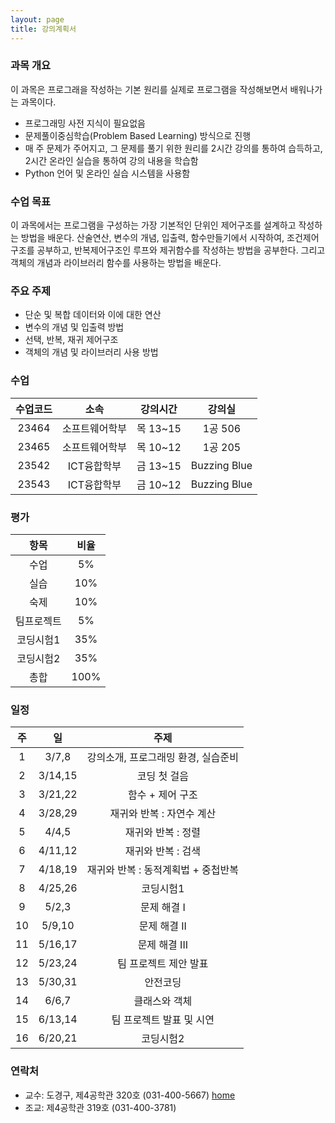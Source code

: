 ```yaml
---
layout: page
title: 강의계획서
---
```


### 과목 개요
이 과목은 프로그래을 작성하는 기본 원리를 실제로 프로그램을 작성해보면서 배워나가는 과목이다.
- 프로그래밍 사전 지식이 필요없음
- 문제풀이중심학습(Problem Based Learning) 방식으로 진행
- 매 주 문제가 주어지고, 그 문제를 풀기 위한 원리를 2시간 강의를 통하여 습득하고, 2시간 온라인 실습을 통하여 강의 내용을 학습함
- Python 언어 및 온라인 실습 시스템을 사용함

### 수업 목표
이 과목에서는 프로그램을 구성하는 가장 기본적인 단위인 제어구조를 설계하고 작성하는 방법을 배운다. 산술연산, 변수의 개념, 입출력, 함수만들기에서 시작하여, 조건제어구조를 공부하고, 반복제어구조인 루프와 제귀함수를 작성하는 방법을 공부한다. 그리고 객체의 개념과 라이브러리 함수를 사용하는 방법을 배운다.

### 주요 주제
- 단순 및 복합 데이터와 이에 대한 연산
- 변수의 개념 및 입출력 방법
- 선택, 반복, 재귀 제어구조
- 객체의 개념 및 라이브러리 사용 방법

### 수업

| 수업코드 | 소속 | 강의시간 | 강의실 |
|:----:|:-----:|:-----:|:-----:|
| 23464 | 소프트웨어학부 | 목 13~15 | 1공 506 |
| 23465 | 소프트웨어학부 | 목 10~12 | 1공 205 |
| 23542 | ICT융합학부 | 금 13~15 | Buzzing Blue |
| 23543 | ICT융합학부 | 금 10~12 | Buzzing Blue |


### 평가

| 항목 | 비율 |
|:---:|:---:|
| 수업 | 5% | 
| 실습 | 10% |
| 숙제 | 10% |
| 팀프로젝트 | 5% |
| 코딩시험1 | 35% |
| 코딩시험2 | 35% |
| 총합 | 100% |

### 일정

| 주 | 일 | 주제 |
|:----:|:-----:|:-----:|
|  1  | 3/7,8 | 강의소개, 프로그래밍 환경, 실습준비 |
|  2  | 3/14,15 | 코딩 첫 걸음 |
|  3  | 3/21,22 | 함수 + 제어 구조 |
|  4  | 3/28,29 | 재귀와 반복 : 자연수 계산 |
|  5  | 4/4,5 | 재귀와 반복 : 정렬 |
|  6  | 4/11,12 | 재귀와 반복 : 검색 |
|  7  | 4/18,19 | 재귀와 반복 : 동적계획법 + 중첩반복 |
|  8  | 4/25,26 | 코딩시험1 |
|  9  | 5/2,3 | 문제 해결 I |
|  10 | 5/9,10 | 문제 해결 II |
|  11 | 5/16,17 | 문제 해결 III |
|  12 | 5/23,24 | 팀 프로젝트 제안 발표 |
|  13 | 5/30,31 | 안전코딩 |
|  14 | 6/6,7 | 클래스와 객체 |
|  15 | 6/13,14 | 팀 프로젝트 발표 및 시연 |
|  16 | 6/20,21 | 코딩시험2 |

### 연락처

-	교수: 도경구, 제4공학관 320호 (031-400-5667) [home](http://softopians.github.io/doggzone)
-	조교: 제4공학관 319호 (031-400-3781)
